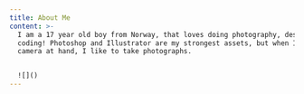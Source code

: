 ```yaml
---
title: About Me
content: >-
  I am a 17 year old boy from Norway, that loves doing photography, design and
  coding! Photoshop and Illustrator are my strongest assets, but when I have the
  camera at hand, I like to take photographs.


  ![]()
---
```


